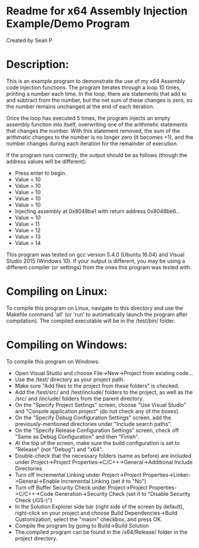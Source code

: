 # Readme for x64 Assembly Injection Example/Demo Program  
Created by Sean P  
  
# Description:  
This is an example program to demonstrate the use of my x64 Assembly code injection functions. The program iterates through a loop 10 times, printing a number each time. In the loop, there are statements that add to and subtract from the number, but the net sum of these changes is zero, so the number remains unchanged at the end of each iteration.  
  
Once the loop has executed 5 times, the program injects an empty assembly function into itself, overwriting one of the arithmetic statements that changes the number. With this statement removed, the sum of the arithmatic changes to the number is no longer zero (it becomes +1), and the number changes during each iteration for the remainder of execution.  
  
If the program runs correctly, the output should be as follows (though the address values will be different):  
  
  * Press enter to begin.  
  * Value = 10  
  * Value = 10  
  * Value = 10  
  * Value = 10  
  * Value = 10  
  * Injecting assembly at 0x8048be1 with return address 0x8048be6...  
  * Value = 10  
  * Value = 11  
  * Value = 12  
  * Value = 13  
  * Value = 14  
  

This program was tested on gcc version 5.4.0 (Ubuntu 16.04) and Visual Studio 2015 (Windows 10). If your output is different, you may be using a different compiler (or settings) from the ones this program was tested with.  
  


# Compiling on Linux:  
To compile this program on Linux, navigate to this directory and use the Makefile command 'all' (or 'run' to automatically launch the program after compilation). The compiled executable will be in the /test/bin/ folder.  
  

# Compiling on Windows:  
To compile this program on Windows:  
  * Open Visual Studio and choose File->New->Project from existing code...  
  * Use the /test/ directory as your project path.  
  * Make sure "Add files to the project from these folders" is checked.  
  * Add the /test/src/ and /test/include/ folders to the project, as well as the /src/ and /include/ folders from the parent directory.  
  * On the "Specify Project Settings" screen, choose "Use Visual Studio" and "Console application project" (do not check any of the boxes).  
  * On the "Specify Debug Configuration Settings" screen, add the previously-mentioned directories under "Include search paths".  
  * On the "Specify Release Configuration Settings" screen, check off "Same as Debug Configuration" and then "Finish".  
  * At the top of the screen, make sure the build configuration is set to "Release" (not "Debug") and "x64".  
  * Double-check that the necessary folders (same as before) are included under Project->Project Properties->C/C++->General->Additional Include Directories  
  * Turn off Incremental Linking under Project->Project Properties->Linker->General->Enable Incremental Linking (set it to "No")  
  * Turn off Buffer Security Check under Project->Project Properties->C/C++->Code Generation->Security Check (set it to "Disable Security Check (/GS-)")  
  * In the Solution Explorer side bar (right side of the screen by default), right-click on your project and choose Build Dependencies->Build Customization, select the "masm" checkbox, and press OK.
  * Compile the program by going to Build->Build Solution  
  * The compiled program can be found in the /x64/Release/ folder in the project directory.  

